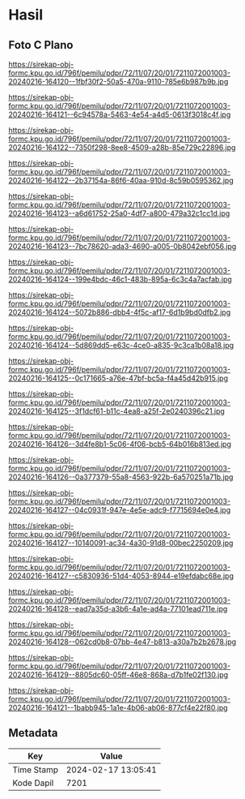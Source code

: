 # Hasil

## Foto C Plano

https://sirekap-obj-formc.kpu.go.id/796f/pemilu/pdpr/72/11/07/20/01/7211072001003-20240216-164120--1fbf30f2-50a5-470a-9110-785e6b987b9b.jpg

https://sirekap-obj-formc.kpu.go.id/796f/pemilu/pdpr/72/11/07/20/01/7211072001003-20240216-164121--6c94578a-5463-4e54-a4d5-0613f3018c4f.jpg

https://sirekap-obj-formc.kpu.go.id/796f/pemilu/pdpr/72/11/07/20/01/7211072001003-20240216-164122--7350f298-8ee8-4509-a28b-85e729c22896.jpg

https://sirekap-obj-formc.kpu.go.id/796f/pemilu/pdpr/72/11/07/20/01/7211072001003-20240216-164122--2b37154a-86f6-40aa-910d-8c59b0595362.jpg

https://sirekap-obj-formc.kpu.go.id/796f/pemilu/pdpr/72/11/07/20/01/7211072001003-20240216-164123--a6d61752-25a0-4df7-a800-479a32c1cc1d.jpg

https://sirekap-obj-formc.kpu.go.id/796f/pemilu/pdpr/72/11/07/20/01/7211072001003-20240216-164123--7bc78620-ada3-4690-a005-0b8042ebf056.jpg

https://sirekap-obj-formc.kpu.go.id/796f/pemilu/pdpr/72/11/07/20/01/7211072001003-20240216-164124--199e4bdc-46c1-483b-895a-6c3c4a7acfab.jpg

https://sirekap-obj-formc.kpu.go.id/796f/pemilu/pdpr/72/11/07/20/01/7211072001003-20240216-164124--5072b886-dbb4-4f5c-af17-6d1b9bd0dfb2.jpg

https://sirekap-obj-formc.kpu.go.id/796f/pemilu/pdpr/72/11/07/20/01/7211072001003-20240216-164124--5d869dd5-e63c-4ce0-a835-9c3ca1b08a18.jpg

https://sirekap-obj-formc.kpu.go.id/796f/pemilu/pdpr/72/11/07/20/01/7211072001003-20240216-164125--0c171665-a76e-47bf-bc5a-f4a45d42b915.jpg

https://sirekap-obj-formc.kpu.go.id/796f/pemilu/pdpr/72/11/07/20/01/7211072001003-20240216-164125--3f1dcf61-b11c-4ea8-a25f-2e0240396c21.jpg

https://sirekap-obj-formc.kpu.go.id/796f/pemilu/pdpr/72/11/07/20/01/7211072001003-20240216-164126--3d4fe8b1-5c06-4f06-bcb5-64b016b813ed.jpg

https://sirekap-obj-formc.kpu.go.id/796f/pemilu/pdpr/72/11/07/20/01/7211072001003-20240216-164126--0a377379-55a8-4563-922b-6a570251a71b.jpg

https://sirekap-obj-formc.kpu.go.id/796f/pemilu/pdpr/72/11/07/20/01/7211072001003-20240216-164127--04c0931f-947e-4e5e-adc9-f7715694e0e4.jpg

https://sirekap-obj-formc.kpu.go.id/796f/pemilu/pdpr/72/11/07/20/01/7211072001003-20240216-164127--10140091-ac34-4a30-91d8-00bec2250209.jpg

https://sirekap-obj-formc.kpu.go.id/796f/pemilu/pdpr/72/11/07/20/01/7211072001003-20240216-164127--c5830936-51d4-4053-8944-e19efdabc68e.jpg

https://sirekap-obj-formc.kpu.go.id/796f/pemilu/pdpr/72/11/07/20/01/7211072001003-20240216-164128--ead7a35d-a3b6-4a1e-ad4a-77101ead711e.jpg

https://sirekap-obj-formc.kpu.go.id/796f/pemilu/pdpr/72/11/07/20/01/7211072001003-20240216-164128--062cd0b8-07bb-4e47-b813-a30a7b2b2678.jpg

https://sirekap-obj-formc.kpu.go.id/796f/pemilu/pdpr/72/11/07/20/01/7211072001003-20240216-164129--8805dc60-05ff-46e8-868a-d7b1fe02f130.jpg

https://sirekap-obj-formc.kpu.go.id/796f/pemilu/pdpr/72/11/07/20/01/7211072001003-20240216-164121--1babb945-1a1e-4b06-ab06-877cf4e22f80.jpg


## Metadata

| Key        | Value               |
| ---------- | ------------------- |
| Time Stamp | 2024-02-17 13:05:41 |
| Kode Dapil | 7201                |



